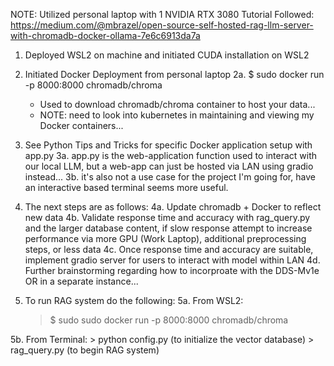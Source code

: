 NOTE: Utilized personal laptop with 1 NVIDIA RTX 3080
Tutorial Followed: https://medium.com/@mbrazel/open-source-self-hosted-rag-llm-server-with-chromadb-docker-ollama-7e6c6913da7a

1. Deployed WSL2 on machine and initiated CUDA installation on WSL2
2. Initiated Docker Deployment from personal laptop
  2a. $ sudo docker run -p 8000:8000 chromadb/chroma 
    - Used to download chromadb/chroma container to host your data...
    - NOTE: need to look into kubernetes in maintaining and viewing my Docker containers...

3. See Python Tips and Tricks for specific Docker application setup with app.py
  3a. app.py is the web-application function used to interact with our local LLM, but a web-app can just be hosted via LAN using gradio instead...
  3b. it's also not a use case for the project I'm going for, have an interactive based terminal seems more useful. 

4. The next steps are as follows:
  4a. Update chromadb + Docker to reflect new data
  4b. Validate response time and accuracy with rag_query.py and the larger database content, if slow response attempt to increase performance via more GPU (Work Laptop), additional preprocessing steps, or less data
  4c. Once response time and accuracy are suitable, implement gradio server for users to interact with model within LAN
  4d. Further brainstorming regarding how to incorproate with the DDS-Mv1e OR in a separate instance...

5. To run RAG system do the following:
  5a. From WSL2:
    > $ sudo sudo docker run -p 8000:8000 chromadb/chroma

  5b. From Terminal:
    > python config.py (to initialize the vector database)
    > rag_query.py (to begin RAG system)
